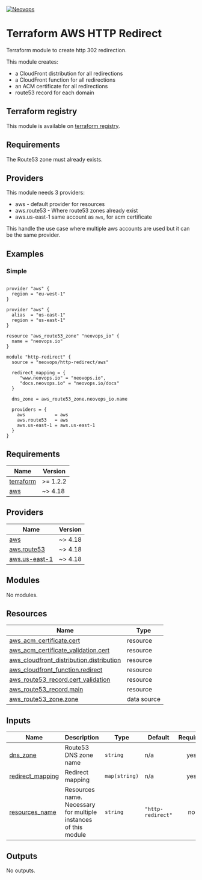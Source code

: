 [![Neovops](https://neovops.io/images/logos/neovops.svg)](https://neovops.io)

# Terraform AWS HTTP Redirect

Terraform module to create http 302 redirection.

This module creates:
 * a CloudFront distribution for all redirections
 * a CloudFront function for all redirections
 * an ACM certificate for all redirections
 * route53 record for each domain

## Terraform registry

This module is available on
[terraform registry](https://registry.terraform.io/modules/neovops/http-redirect/aws/latest).

## Requirements

The Route53 zone must already exists.

## Providers

This module needs 3 providers:
 * aws - default provider for resources
 * aws.route53 - Where route53 zones already exist
 * aws.us-east-1 same account as `aws`, for acm certificate

 This handle the use case where multiple aws accounts are used but it can be
 the same provider.

## Examples

### Simple

```hcl

provider "aws" {
  region = "eu-west-1"
}

provider "aws" {
  alias  = "us-east-1"
  region = "us-east-1"
}

resource "aws_route53_zone" "neovops_io" {
  name = "neovops.io"
}

module "http-redirect" {
  source = "neovops/http-redirect/aws"

  redirect_mapping = {
     "www.neovops.io" = "neovops.io",
     "docs.neovops.io" = "neovops.io/docs"
  }

  dns_zone = aws_route53_zone.neovops_io.name

  providers = {
    aws           = aws
    aws.route53   = aws
    aws.us-east-1 = aws.us-east-1
  }
}
```

## Requirements

| Name | Version |
|------|---------|
| <a name="requirement_terraform"></a> [terraform](#requirement\_terraform) | >= 1.2.2 |
| <a name="requirement_aws"></a> [aws](#requirement\_aws) | ~> 4.18 |

## Providers

| Name | Version |
|------|---------|
| <a name="provider_aws"></a> [aws](#provider\_aws) | ~> 4.18 |
| <a name="provider_aws.route53"></a> [aws.route53](#provider\_aws.route53) | ~> 4.18 |
| <a name="provider_aws.us-east-1"></a> [aws.us-east-1](#provider\_aws.us-east-1) | ~> 4.18 |

## Modules

No modules.

## Resources

| Name | Type |
|------|------|
| [aws_acm_certificate.cert](https://registry.terraform.io/providers/hashicorp/aws/latest/docs/resources/acm_certificate) | resource |
| [aws_acm_certificate_validation.cert](https://registry.terraform.io/providers/hashicorp/aws/latest/docs/resources/acm_certificate_validation) | resource |
| [aws_cloudfront_distribution.distribution](https://registry.terraform.io/providers/hashicorp/aws/latest/docs/resources/cloudfront_distribution) | resource |
| [aws_cloudfront_function.redirect](https://registry.terraform.io/providers/hashicorp/aws/latest/docs/resources/cloudfront_function) | resource |
| [aws_route53_record.cert_validation](https://registry.terraform.io/providers/hashicorp/aws/latest/docs/resources/route53_record) | resource |
| [aws_route53_record.main](https://registry.terraform.io/providers/hashicorp/aws/latest/docs/resources/route53_record) | resource |
| [aws_route53_zone.zone](https://registry.terraform.io/providers/hashicorp/aws/latest/docs/data-sources/route53_zone) | data source |

## Inputs

| Name | Description | Type | Default | Required |
|------|-------------|------|---------|:--------:|
| <a name="input_dns_zone"></a> [dns\_zone](#input\_dns\_zone) | Route53 DNS zone name | `string` | n/a | yes |
| <a name="input_redirect_mapping"></a> [redirect\_mapping](#input\_redirect\_mapping) | Redirect mapping | `map(string)` | n/a | yes |
| <a name="input_resources_name"></a> [resources\_name](#input\_resources\_name) | Resources name. Necessary for multiple instances of this module | `string` | `"http-redirect"` | no |

## Outputs

No outputs.
